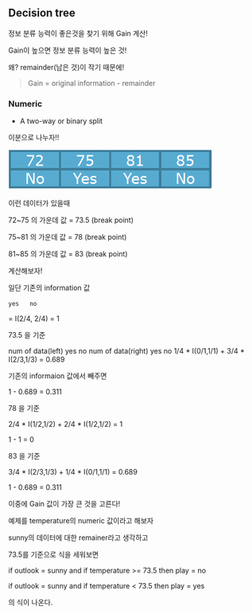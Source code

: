 ## Decision tree

정보 분류 능력이 좋은것을 찾기 위해 Gain 계산!

Gain이 높으면 정보 분류 능력이 높은 것!

왜?  remainder(남은 것)이 작기 때문에!

> Gain = original information - remainder

### Numeric

- A two-way or binary split

이분으로 나누자!!

![numeric_sample](./img/numeric_sample.PNG)<br>

이런 데이터가 있을때

72~75 의 가운데 값 = 73.5 (break point)

75~81 의 가운데 값 = 78 (break point)

81~85 의 가운데 값 = 83 (break point)

계산해보자!

일단 기존의 information 값

    yes   no
= I(2/4, 2/4) = 1

73.5 을 기준

num of data(left)    yes  no        num of data(right)     yes  no
   1/4   *         I(0/1,1/1) +           3/4          * I(2/3,1/3) = 0.689

기존의 informaion 값에서 빼주면

1 - 0.689 = 0.311

78 을 기준

2/4 * I(1/2,1/2) + 2/4 * I(1/2,1/2) = 1

1 - 1 = 0

83 을 기준

3/4 * I(2/3,1/3) + 1/4 * I(0/1,1/1) = 0.689

1 - 0.689 = 0.311

이중에 Gain 값이 가장 큰 것을 고른다!

예제를 temperature의 numeric 값이라고 해보자

sunny의 데이터에 대한 remainer라고 생각하고

73.5를 기준으로 식을 세워보면

if outlook = sunny and if temperature >= 73.5 then play = no

if outlook = sunny and if temperature < 73.5 then play = yes

의 식이 나온다.

